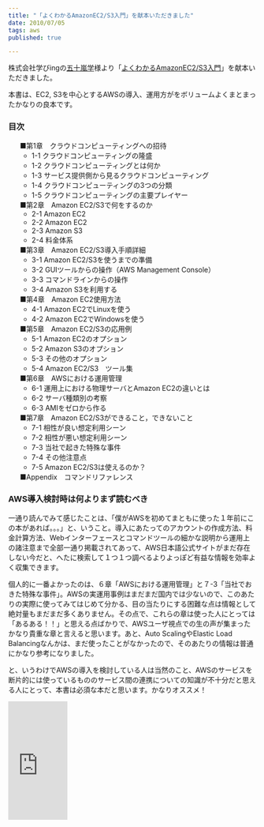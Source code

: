 ```yaml
---
title: "「よくわかるAmazonEC2/S3入門」を献本いただきました"
date: 2010/07/05
tags: aws
published: true

---
```


<p>株式会社学びingの<a href="http://twitter.com/igarashi">五十嵐学</a>様より「<a href="http://www.amazon.co.jp/gp/product/4774142840?ie=UTF8&tag=katsumatv-22&linkCode=as2&camp=247&creative=7399&creativeASIN=4774142840">よくわかるAmazonEC2/S3入門</a>」を献本いただきました。</p>

<p>本書は、EC2, S3を中心とするAWSの導入、運用方がをボリュームよくまとまったかなりの良本です。</p>

<h3>目次</h3>
<p>
<ul style="list-style-type: none">
<li>■第1章　クラウドコンピューティングへの招待 
<ul>
<li>1-1 クラウドコンピューティングの隆盛</li>
<li>1-2 クラウドコンピューティングとは何か</li>
<li>1-3 サービス提供側から見るクラウドコンピューティング</li>
<li>1-4 クラウドコンピューティングの3つの分類</li>
<li>1-5 クラウドコンピューティングの主要プレイヤー</li>
</ul>
</li>

<li>■第2章　Amazon EC2/S3で何をするのか
<ul>
<li>2-1 Amazon EC2</li>
<li>2-2 Amazon EC2</li>
<li>2-3 Amazon S3</li>
<li>2-4 料金体系</li>
</ul>
</li>

<li>■第3章　Amazon EC2/S3導入手順詳細
<ul>
<li>3-1 Amazon EC2/S3を使うまでの準備</li>
<li>3-2 GUIツールからの操作（AWS Management Console） </li>
<li>3-3 コマンドラインからの操作</li>
<li>3-4 Amazon S3を利用する</li>
</ul>
</li>

<li>■第4章　Amazon EC2使用方法
<ul>
<li>4-1 Amazon EC2でLinuxを使う</li>
<li>4-2 Amazon EC2でWindowsを使う</li>
</ul>
</li>

<li>■第5章　Amazon EC2/S3の応用例
<ul>
<li>5-1 Amazon EC2のオプション</li>
<li>5-2 Amazon S3のオプション</li>
<li>5-3 その他のオプション</li>
<li>5-4 Amazon EC2/S3　ツール集</li>
</ul>
</li>

<li>■第6章　AWSにおける運用管理
<ul>
<li>6-1 運用上における物理サーバとAmazon EC2の違いとは</li>
<li>6-2 サーバ種類別の考察</li>
<li>6-3 AMIをゼロから作る</li>
</ul>
</li>

<li>■第7章　Amazon EC2/S3ができること，できないこと
<ul>
<li>7-1 相性が良い想定利用シーン</li>
<li>7-2 相性が悪い想定利用シーン</li>
<li>7-3 当社で起きた特殊な事件</li>
<li>7-4 その他注意点</li>
<li>7-5 Amazon EC2/S3は使えるのか？</li>
</ul>
</li>

<li>■Appendix　コマンドリファレンス</li>
</ul>
</p>

<h3>AWS導入検討時は何よりまず読むべき</h3>
<p>一通り読んでみて感じたことは、「僕がAWSを初めてまともに使った１年前にこの本があれば。。。」と、いうこと。導入にあたってのアカウントの作成方法、料金計算方法、Webインターフェースとコマンドツールの細かな説明から運用上の諸注意まで全部一通り掲載されてあって、AWS日本語公式サイトがまだ存在しない今だと、へたに検索して１つ１つ調べるよりよっぽど有益な情報を効率よく収集できます。</p>

<p>個人的に一番よかったのは、６章「AWSにおける運用管理」と７-3「当社でおきた特殊な事件」。AWSの実運用事例はまだまだ国内では少ないので、このあたりの実際に使ってみてはじめて分かる、目の当たりにする困難な点は情報として絶対量もまだまだ多くありません。その点で、これらの章は使った人にとっては「あるある！！」と思える点ばかりで、AWSユーザ視点での生の声が集まったかなり貴重な章と言えると思います。あと、Auto ScalingやElastic Load Balancingなんかは、まだ使ったことがなかったので、そのあたりの情報は普通にかなり参考になりました。</p>

<p>と、いうわけでAWSの導入を検討している人は当然のこと、AWSのサービスを断片的には使っているもののサービス間の連携についての知識が不十分だと思える人にとって、本書は必須な本だと思います。かなりオススメ！</p>

<p>
<iframe src="http://rcm-jp.amazon.co.jp/e/cm?lt1=_blank&bc1=000000&IS2=1&bg1=FFFFFF&fc1=000000&lc1=0000FF&t=katsumatv-22&o=9&p=8&l=as1&m=amazon&f=ifr&md=1X69VDGQCMF7Z30FM082&asins=4774142840" style="width:120px;height:240px;" scrolling="no" marginwidth="0" marginheight="0" frameborder="0"></iframe>
</p>


